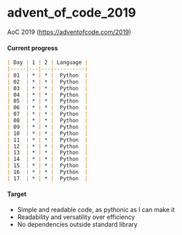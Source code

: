 # advent_of_code_2019
AoC 2019 (https://adventofcode.com/2019)

#### Current progress


```markdown
| Day | 1 | 2 | Language |
|-----|---|---|----------|
| 01  | * | * |  Python  |
| 02  | * | * |  Python  |
| 03  | * | * |  Python  |
| 04  | * | * |  Python  |
| 05  | * | * |  Python  |
| 06  | * | * |  Python  |
| 07  | * | * |  Python  |
| 08  | * | * |  Python  |
| 09  | * | * |  Python  |
| 10  | * | * |  Python  |
| 11  | * | * |  Python  |
| 12  | * | * |  Python  |
| 13  | * | * |  Python  |
| 14  | * | * |  Python  |
| 15  | * | * |  Python  |
| 16  | * | * |  Python  |
| 17  | * | * |  Python  |
```


#### Target
* Simple and readable code, as pythonic as I can make it
* Readability and versatility over efficiency
* No dependencies outside standard library
